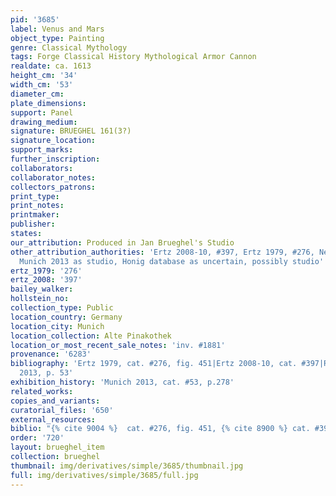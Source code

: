 ```yaml
---
pid: '3685'
label: Venus and Mars
object_type: Painting
genre: Classical Mythology
tags: Forge Classical History Mythological Armor Cannon
realdate: ca. 1613
height_cm: '34'
width_cm: '53'
diameter_cm: 
plate_dimensions: 
support: Panel
drawing_medium: 
signature: BRUEGHEL 161(3?)
signature_location: 
support_marks: 
further_inscription: 
collaborators: 
collaborator_notes: 
collectors_patrons: 
print_type: 
print_notes: 
printmaker: 
publisher: 
states: 
our_attribution: Produced in Jan Brueghel's Studio
other_attribution_authorities: 'Ertz 2008-10, #397, Ertz 1979, #276, Neumeister in
  Munich 2013 as studio, Honig database as uncertain, possibly studio'
ertz_1979: '276'
ertz_2008: '397'
bailey_walker: 
hollstein_no: 
collection_type: Public
location_country: Germany
location_city: Munich
location_collection: Alte Pinakothek
location_or_most_recent_sale_notes: 'inv. #1881'
provenance: '6283'
bibliography: 'Ertz 1979, cat. #276, fig. 451|Ertz 2008-10, cat. #397|Ruby in Munich
  2013, p. 53'
exhibition_history: 'Munich 2013, cat. #53, p.278'
related_works: 
copies_and_variants: 
curatorial_files: '650'
external_resources: 
biblio: "{% cite 9004 %}  cat. #276, fig. 451, {% cite 8900 %} cat. #397"
order: '720'
layout: brueghel_item
collection: brueghel
thumbnail: img/derivatives/simple/3685/thumbnail.jpg
full: img/derivatives/simple/3685/full.jpg
---
```

